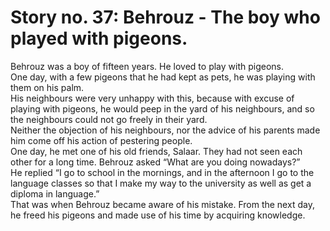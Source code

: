 Story no. 37: Behrouz - The boy who played with pigeons.
========================================================

Behrouz was a boy of fifteen years. He loved to play with pigeons.  
 One day, with a few pigeons that he had kept as pets, he was playing
with them on his palm.  
 His neighbours were very unhappy with this, because with excuse of
playing with pigeons, he would peep in the yard of his neighbours, and
so the neighbours could not go freely in their yard.  
 Neither the objection of his neighbours, nor the advice of his parents
made him come off his action of pestering people.  
 One day, he met one of his old friends, Salaar. They had not seen each
other for a long time. Behrouz asked “What are you doing nowadays?”  
 He replied “I go to school in the mornings, and in the afternoon I go
to the language classes so that I make my way to the university as well
as get a diploma in language.”  
 That was when Behrouz became aware of his mistake. From the next day,
he freed his pigeons and made use of his time by acquiring knowledge.


